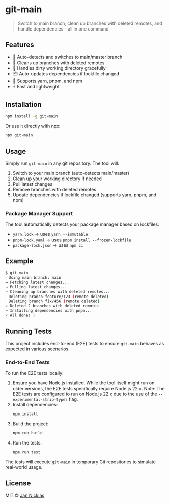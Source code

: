 # git-main

> Switch to main branch, clean up branches with deleted remotes, and handle dependencies - all in one command

## Features

- 🔄 Auto-detects and switches to main/master branch
- 🧹 Cleans up branches with deleted remotes
- 🚦 Handles dirty working directory gracefully
- 📦 Auto-updates dependencies if lockfile changed
- 🎯 Supports yarn, pnpm, and npm
- ⚡️ Fast and lightweight

## Installation

```bash
npm install -g git-main
```

Or use it directly with npx:

```bash
npx git-main
```

## Usage

Simply run `git-main` in any git repository. The tool will:

1. Switch to your main branch (auto-detects main/master)
2. Clean up your working directory if needed
3. Pull latest changes
4. Remove branches with deleted remotes
5. Update dependencies if lockfile changed (supports yarn, pnpm, and npm)

### Package Manager Support

The tool automatically detects your package manager based on lockfiles:
- `yarn.lock` → uses `yarn --immutable`
- `pnpm-lock.yaml` → uses `pnpm install --frozen-lockfile`
- `package-lock.json` → uses `npm ci`

## Example

```bash
$ git-main
ℹ Using main branch: main
→ Fetching latest changes...
→ Pulling latest changes...
→ Cleaning up branches with deleted remotes...
ℹ Deleting branch feature/123 (remote deleted)
ℹ Deleting branch fix/456 (remote deleted)
✓ Deleted 2 branches with deleted remotes
→ Installing dependencies with pnpm...
✓ All done! 🎉
```

## Running Tests

This project includes end-to-end (E2E) tests to ensure `git-main` behaves as expected in various scenarios.

### End-to-End Tests

To run the E2E tests locally:

1.  Ensure you have Node.js installed. While the tool itself might run on older versions, the E2E tests specifically require Node.js 22.x.
    Note: The E2E tests are configured to run on Node.js 22.x due to the use of the `--experimental-strip-types` flag.
2.  Install dependencies:
    ```bash
    npm install
    ```
3.  Build the project:
    ```bash
    npm run build
    ```
4.  Run the tests:
    ```bash
    npm run test
    ```

The tests will execute `git-main` in temporary Git repositories to simulate real-world usage.

## License

MIT © [Jan Nicklas](https://github.com/jantimon)